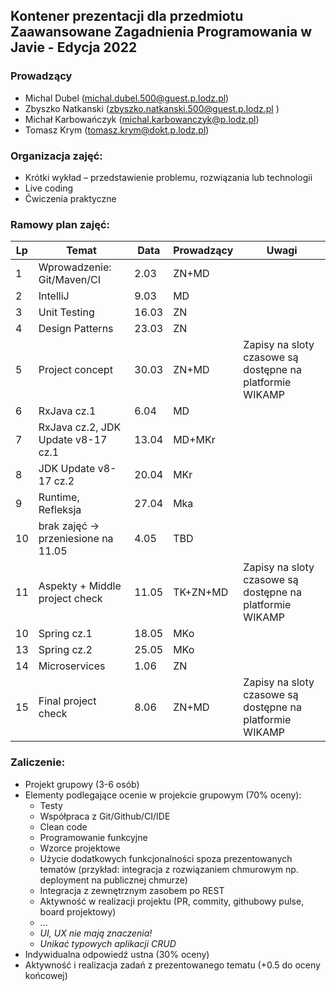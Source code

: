 ## Kontener prezentacji dla przedmiotu Zaawansowane Zagadnienia Programowania w Javie - Edycja 2022

### Prowadzący 
- Michal Dubel (michal.dubel.500@guest.p.lodz.pl)
- Zbyszko Natkanski (zbyszko.natkanski.500@guest.p.lodz.pl )
- Michał Karbowańczyk (michal.karbowanczyk@p.lodz.pl)
- Tomasz Krym (tomasz.krym@dokt.p.lodz.pl)

### Organizacja zajęć:
- Krótki wykład – przedstawienie problemu, rozwiązania lub technologii
- Live coding
- Ćwiczenia praktyczne

### Ramowy plan zajęć: 
Lp | Temat | Data | Prowadzący | Uwagi
--- | --- | --- | --- | --- 
1 | Wprowadzenie: Git/Maven/CI | 2.03 | ZN+MD |
2 | IntelliJ | 9.03 | MD |
3 | Unit Testing | 16.03 | ZN |
4 | Design Patterns | 23.03 | ZN |
5 | Project concept | 30.03 | ZN+MD | Zapisy na sloty czasowe są dostępne na platformie WIKAMP
6 | RxJava cz.1 | 6.04 | MD | 
7 | RxJava cz.2, JDK Update v8-17 cz.1 | 13.04 | MD+MKr |
8 | JDK Update v8-17 cz.2 | 20.04 | MKr |
9 | Runtime, Refleksja | 27.04 | Mka |
10 | brak zajęć -> przeniesione na 11.05 | 4.05 | TBD |
11 | Aspekty + Middle project check | 11.05 | TK+ZN+MD | Zapisy na sloty czasowe są dostępne na platformie WIKAMP
10 | Spring cz.1 | 18.05 | MKo |
13 | Spring cz.2 | 25.05 | MKo | 
14 | Microservices | 1.06 | ZN |
15 | Final project check | 8.06 | ZN+MD | Zapisy na sloty czasowe są dostępne na platformie WIKAMP

### Zaliczenie:
- Projekt grupowy (3-6 osób)
- Elementy podlegające ocenie w projekcie grupowym (70% oceny):
  - Testy
  - Współpraca z Git/Github/CI/IDE
  - Clean code
  - Programowanie funkcyjne
  - Wzorce projektowe
  - Użycie dodatkowych funkcjonalności spoza prezentowanych tematów (przykład: integracja z rozwiązaniem chmurowym np. deployment na publicznej chmurze)
  - Integracja z zewnętrznym zasobem po REST
  - Aktywność w realizacji projektu (PR, commity, githubowy pulse, board projektowy)
  - ...
  - *UI, UX nie mają znaczenia!*
  - *Unikać typowych aplikacji CRUD*
- Indywidualna odpowiedź ustna (30% oceny)
- Aktywność i realizacja zadań z prezentowanego tematu (+0.5 do oceny końcowej)
